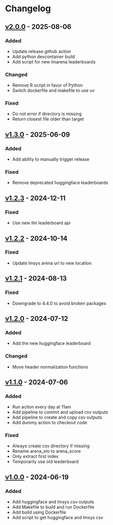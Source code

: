 # Changelog

## [v2.0.0](https://github.com/fboulnois/llm-leaderboard-csv/compare/v1.3.0...v2.0.0) - 2025-08-06

### Added

* Update release github action
* Add python devcontainer build
* Add script for new lmarena leaderboards

### Changed

* Remove R script in favor of Python
* Switch dockerfile and makefile to use uv

### Fixed

* Do not error if directory is missing
* Return closest file older than target

## [v1.3.0](https://github.com/fboulnois/llm-leaderboard-csv/compare/v1.2.3...v1.3.0) - 2025-06-09

### Added

* Add ability to manually trigger release

### Fixed

* Remove deprecated huggingface leaderboards

## [v1.2.3](https://github.com/fboulnois/llm-leaderboard-csv/compare/v1.2.2...v1.2.3) - 2024-12-11

### Fixed

* Use new llm leaderboard api

## [v1.2.2](https://github.com/fboulnois/llm-leaderboard-csv/compare/v1.2.1...v1.2.2) - 2024-10-14

### Fixed

* Update lmsys arena url to new location

## [v1.2.1](https://github.com/fboulnois/llm-leaderboard-csv/compare/v1.2.0...v1.2.1) - 2024-08-13

### Fixed

* Downgrade to 4.4.0 to avoid broken packages

## [v1.2.0](https://github.com/fboulnois/llm-leaderboard-csv/compare/v1.1.0...v1.2.0) - 2024-07-12

### Added

* Add the new huggingface leaderboard

### Changed

* Move header normalization functions

## [v1.1.0](https://github.com/fboulnois/llm-leaderboard-csv/compare/v1.0.0...v1.1.0) - 2024-07-06

### Added

* Run action every day at 11am
* Add pipeline to commit and upload csv outputs
* Add pipeline to create and copy csv outputs
* Add dummy action to checkout code

### Fixed

* Always create csv directory if missing
* Rename arena_elo to arena_score
* Only extract first index
* Temporarily use old leaderboard

## [v1.0.0](https://github.com/fboulnois/llm-leaderboard-csv/releases/tag/v1.0.0) - 2024-06-19

### Added

* Add huggingface and lmsys csv outputs
* Add Makefile to build and run Dockerfile
* Add build using Dockerfile
* Add script to get huggingface and lmsys csv
